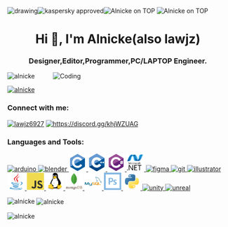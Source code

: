 <img src="https://user-images.githubusercontent.com/60744119/158351334-22bf6eb0-4e6c-4fe9-8883-56dde9f4dc34.jpg" alt="drawing" width="350" style="max-width: 100%;"><img src="https://user-images.githubusercontent.com/49472785/265229961-3ae21cac-d682-4227-ac90-e4526ffd2e1f.png" alt="kaspersky approved" width="350" height="319" style="max-width: 100%;"><img src="https://www.esrb.org/wp-content/uploads/2019/05/E.svg" alt="Alnicke on TOP" width="250" height="350" style="max-width: 100%;"/>
<img src="https://upload.wikimedia.org/wikipedia/commons/2/2c/MPA_G_RATING_%28block%29.svg" alt="Alnicke on TOP" width="450" height="450" style="max-width: 100%;"/>


<h1 align="center">Hi 👋, I'm Alnicke(also lawjz)</h1>
<h3 align="center">Designer,Editor,Programmer,PC/LAPTOP Engineer.</h3>
<img align="right" alt="Coding" width="400" src="https://64.media.tumblr.com/b2135dd65ea35e2137a79dc0756768ae/37a1c504f4d29524-c5/s540x810/30dcbfa5e959029095b96ff86d63066f7a56f3a8.gifv">

<p align="left"> <img src="https://komarev.com/ghpvc/?username=alnicke&label=Profile%20views&color=0e75b6&style=flat" alt="alnicke" /> </p>

<p align="left"> <a href="https://github.com/ryo-ma/github-profile-trophy"><img src="https://github-profile-trophy.vercel.app/?username=alnicke" alt="alnicke" /></a> </p>

<h3 align="left">Connect with me:</h3>
<p align="left">
<a href="https://www.youtube.com/c/lawjz6927" target="blank"><img align="center" src="https://raw.githubusercontent.com/rahuldkjain/github-profile-readme-generator/master/src/images/icons/Social/youtube.svg" alt="lawjz6927" height="30" width="40" /></a>
<a href="https://discord.gg/https://discord.gg/khjWZUAG" target="blank"><img align="center" src="https://raw.githubusercontent.com/rahuldkjain/github-profile-readme-generator/master/src/images/icons/Social/discord.svg" alt="https://discord.gg/khjWZUAG" height="30" width="40" /></a>
</p>

<h3 align="left">Languages and Tools:</h3>
<p align="left"> <a href="https://www.arduino.cc/" target="_blank" rel="noreferrer"> <img src="https://cdn.worldvectorlogo.com/logos/arduino-1.svg" alt="arduino" width="40" height="40"/> </a> <a href="https://www.blender.org/" target="_blank" rel="noreferrer"> <img src="https://download.blender.org/branding/community/blender_community_badge_white.svg" alt="blender" width="40" height="40"/> </a> <a href="https://www.cprogramming.com/" target="_blank" rel="noreferrer"> <img src="https://raw.githubusercontent.com/devicons/devicon/master/icons/c/c-original.svg" alt="c" width="40" height="40"/> </a> <a href="https://www.w3schools.com/cpp/" target="_blank" rel="noreferrer"> <img src="https://raw.githubusercontent.com/devicons/devicon/master/icons/cplusplus/cplusplus-original.svg" alt="cplusplus" width="40" height="40"/> </a> <a href="https://www.w3schools.com/cs/" target="_blank" rel="noreferrer"> <img src="https://raw.githubusercontent.com/devicons/devicon/master/icons/csharp/csharp-original.svg" alt="csharp" width="40" height="40"/> </a> <a href="https://dotnet.microsoft.com/" target="_blank" rel="noreferrer"> <img src="https://raw.githubusercontent.com/devicons/devicon/master/icons/dot-net/dot-net-original-wordmark.svg" alt="dotnet" width="40" height="40"/> </a> <a href="https://www.figma.com/" target="_blank" rel="noreferrer"> <img src="https://www.vectorlogo.zone/logos/figma/figma-icon.svg" alt="figma" width="40" height="40"/> </a> <a href="https://git-scm.com/" target="_blank" rel="noreferrer"> <img src="https://www.vectorlogo.zone/logos/git-scm/git-scm-icon.svg" alt="git" width="40" height="40"/> </a> <a href="https://www.adobe.com/in/products/illustrator.html" target="_blank" rel="noreferrer"> <img src="https://www.vectorlogo.zone/logos/adobe_illustrator/adobe_illustrator-icon.svg" alt="illustrator" width="40" height="40"/> </a> <a href="https://www.java.com" target="_blank" rel="noreferrer"> <img src="https://raw.githubusercontent.com/devicons/devicon/master/icons/java/java-original.svg" alt="java" width="40" height="40"/> </a> <a href="https://developer.mozilla.org/en-US/docs/Web/JavaScript" target="_blank" rel="noreferrer"> <img src="https://raw.githubusercontent.com/devicons/devicon/master/icons/javascript/javascript-original.svg" alt="javascript" width="40" height="40"/> </a> <a href="https://www.linux.org/" target="_blank" rel="noreferrer"> <img src="https://raw.githubusercontent.com/devicons/devicon/master/icons/linux/linux-original.svg" alt="linux" width="40" height="40"/> </a> <a href="https://www.mongodb.com/" target="_blank" rel="noreferrer"> <img src="https://raw.githubusercontent.com/devicons/devicon/master/icons/mongodb/mongodb-original-wordmark.svg" alt="mongodb" width="40" height="40"/> </a> <a href="https://www.mysql.com/" target="_blank" rel="noreferrer"> <img src="https://raw.githubusercontent.com/devicons/devicon/master/icons/mysql/mysql-original-wordmark.svg" alt="mysql" width="40" height="40"/> </a> <a href="https://www.photoshop.com/en" target="_blank" rel="noreferrer"> <img src="https://raw.githubusercontent.com/devicons/devicon/master/icons/photoshop/photoshop-line.svg" alt="photoshop" width="40" height="40"/> </a> <a href="https://www.python.org" target="_blank" rel="noreferrer"> <img src="https://raw.githubusercontent.com/devicons/devicon/master/icons/python/python-original.svg" alt="python" width="40" height="40"/> </a> <a href="https://unity.com/" target="_blank" rel="noreferrer"> <img src="https://www.vectorlogo.zone/logos/unity3d/unity3d-icon.svg" alt="unity" width="40" height="40"/> </a> <a href="https://unrealengine.com/" target="_blank" rel="noreferrer"> <img src="https://raw.githubusercontent.com/kenangundogan/fontisto/036b7eca71aab1bef8e6a0518f7329f13ed62f6b/icons/svg/brand/unreal-engine.svg" alt="unreal" width="40" height="40"/> </a> </p>

<p><img align="left" src="https://github-readme-stats.vercel.app/api/top-langs?username=alnicke&show_icons=true&locale=en&layout=compact" alt="alnicke" /></p>

<p>&nbsp;<img align="center" src="https://github-readme-stats.vercel.app/api?username=alnicke&show_icons=true&locale=en" alt="alnicke" /></p>

<p><img align="center" src="https://github-readme-streak-stats.herokuapp.com/?user=alnicke&" alt="alnicke" /></p>

